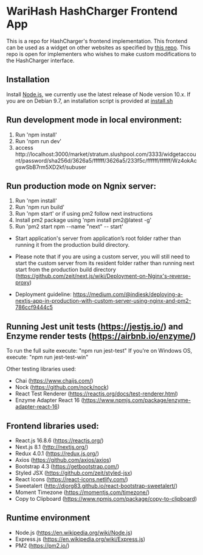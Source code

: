 #  WariHash HashCharger Frontend App

This is a repo for HashCharger's frontend implementation. This frontend can be used as a widget on other websites as specified by [this repo](https://github.com/warigroup/hashcharger). This repo is open for implementers who wishes to make custom modifications to the HashCharger interface.

## Installation

Install [Node.js](https://nodejs.org/en/), we currently use the latest release of Node version 10.x. If you are on Debian 9.7, an installation script is provided at [install.sh](https://github.com/warigroup/hashcharger_app/blob/master/install.sh)

## Run development mode in local environment:

1. Run 'npm install'
2. Run 'npm run dev'
3. access http://localhost:3000/market/stratum.slushpool.com/3333/widgetaccount/password/sha256d/3626a5/ffffff/3626a5/233f5c/ffffff/ffffff/Wz4okAcgswSbB7rm5XD2kf/subuser

## Run production mode on Ngnix server:

1. Run 'npm install'
2. Run 'npm run build'
3. Run 'npm start' or if using pm2 follow next instructions
4. Install pm2 package using 'npm install pm2@latest -g'
4. Run 'pm2 start npm --name "next" -- start'

- Start application's server from application’s root folder rather than running it from the production build directory.

- Please note that if you are using a custom server, you will still need to start the custom server from its resident folder rather than running next start from the production build directory (https://github.com/zeit/next.js/wiki/Deployment-on-Nginx's-reverse-proxy)

- Deployment guideline:
https://medium.com/@indiesk/deploying-a-nextjs-app-in-production-with-custom-server-using-nginx-and-pm2-786ccf9444c5

## Running Jest unit tests (https://jestjs.io/) and Enzyme render tests (https://airbnb.io/enzyme/)

To run the full suite execute: "npm run jest-test"
If you're on Windows OS, execute: "npm run jest-test-win"

Other testing libraries used:
* Chai (https://www.chaijs.com/)
* Nock (https://github.com/nock/nock)
* React Test Renderer (https://reactjs.org/docs/test-renderer.html)
* Enzyme Adapter React 16 (https://www.npmjs.com/package/enzyme-adapter-react-16)

## Frontend libraries used:

- React.js 16.8.6 (https://reactjs.org/)
- Next.js 8.1 (http://nextjs.org/)
- Redux 4.0.1 (https://redux.js.org/)
- Axios (https://github.com/axios/axios)
- Bootstrap 4.3 (https://getbootstrap.com/)
- Styled JSX (https://github.com/zeit/styled-jsx)
- React Icons (https://react-icons.netlify.com/)
- Sweetalert (http://djorg83.github.io/react-bootstrap-sweetalert/)
- Moment Timezone (https://momentjs.com/timezone/)
- Copy to Clipboard (https://www.npmjs.com/package/copy-to-clipboard)

## Runtime environment

- Node.js (https://en.wikipedia.org/wiki/Node.js)
- Express.js (https://en.wikipedia.org/wiki/Express.js)
- PM2 (https://pm2.io/)


